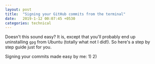 ```yaml
---
layout: post
title:  "Signing your GitHub commits from the terminal"
date:   2019-1-12 00:07:45 +0530
categories: technical
---
```


Doesn't this sound easy? It is, except that you'll probably end up uninstalling `gpg` from Ubuntu (totally what not I did!). So here's a step by step guide just for you.

Signing your commits made easy by me:
1)
2)

